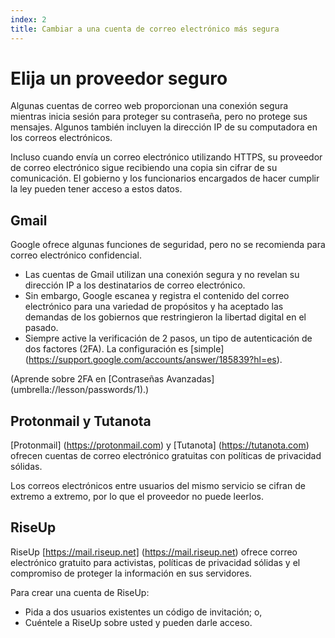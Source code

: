 ```yaml
---
index: 2
title: Cambiar a una cuenta de correo electrónico más segura
---
```

# Elija un proveedor seguro

Algunas cuentas de correo web proporcionan una conexión segura mientras inicia sesión para proteger su contraseña, pero no protege sus mensajes. Algunos también incluyen la dirección IP de su computadora en los correos electrónicos.

Incluso cuando envía un correo electrónico utilizando HTTPS, su proveedor de correo electrónico sigue recibiendo una copia sin cifrar de su comunicación. El gobierno y los funcionarios encargados de hacer cumplir la ley pueden tener acceso a estos datos.

## Gmail

Google ofrece algunas funciones de seguridad, pero no se recomienda para correo electrónico confidencial.

*   Las cuentas de Gmail utilizan una conexión segura y no revelan su dirección IP a los destinatarios de correo electrónico.
*   Sin embargo, Google escanea y registra el contenido del correo electrónico para una variedad de propósitos y ha aceptado las demandas de los gobiernos que restringieron la libertad digital en el pasado.
*   Siempre active la verificación de 2 pasos, un tipo de autenticación de dos factores (2FA). La configuración es [simple] (https://support.google.com/accounts/answer/185839?hl=es).

(Aprende sobre 2FA en
[Contraseñas Avanzadas] (umbrella://lesson/passwords/1).)

## Protonmail y Tutanota

[Protonmail] (https://protonmail.com) y [Tutanota] (https://tutanota.com) ofrecen cuentas de correo electrónico gratuitas con políticas de privacidad sólidas.

Los correos electrónicos entre usuarios del mismo servicio se cifran de extremo a extremo, por lo que el proveedor no puede leerlos.

## RiseUp

RiseUp [https://mail.riseup.net] (https://mail.riseup.net) ofrece correo electrónico gratuito para activistas, políticas de privacidad sólidas y el compromiso de proteger la información en sus servidores.

Para crear una cuenta de RiseUp:

*   Pida a dos usuarios existentes un código de invitación; o,
*   Cuéntele a RiseUp sobre usted y pueden darle acceso.